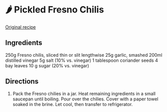 # 🌶️ Pickled Fresno Chilis

[Original recipe](https://www.youtube.com/watch?v=YQqmLBwK8UM)

## Ingredients

250g Fresno chilis, sliced thin or slit lengthwise
25g garlic, smashed
200ml distilled vinegar
5g salt (10% vs. vinegar)
1 tablespoon coriander seeds
4 bay leaves
10 g sugar (20% vs. vinegar)

## Directions

1. Pack the Fresno chilies in a jar. Heat remaining ingredients in a small
   saucepan until boiling. Pour over the chilies. Cover with a paper towel
   soaked in the brine. Let cool, then transfer to refrigerator.
